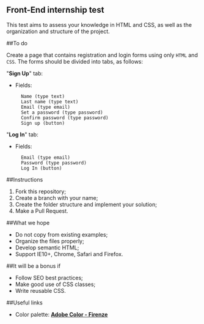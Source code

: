 Front-End internship test
---

This test aims to assess your knowledge in HTML and CSS, as well as the organization and structure of the project.

##To do

Create a page that contains registration and login forms using only `HTML` and` CSS`. The forms should be divided into tabs, as follows:

"**Sign Up**" tab:

* Fields:

		Name (type text)
		Last name (type text)
		Email (type email)
		Set a password (type password)
		Confirm password (type password)
		Sign up (button)
	
"**Log In**" tab:

* Fields:

		Email (type email)
		Password (type password)
		Log In (button)


##Instructions

1. Fork this repository;
2. Create a branch with your name;
3. Create the folder structure and implement your solution;
4. Make a Pull Request.


##What we hope

* Do not copy from existing examples;
* Organize the files properly;
* Develop semantic HTML;
* Support IE10+, Chrome, Safari and Firefox.

##It will be a bonus if

* Follow SEO best practices;
* Make good use of CSS classes;
* Write reusable CSS.

##Useful links

* Color palette: [**Adobe Color - Firenze**](https://color.adobe.com/pt/Firenze-color-theme-24198/ 'Adobe Color - Firenze')
